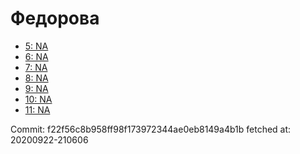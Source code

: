 # Федорова
- [5: NA](5.md)
- [6: NA](6.md)
- [7: NA](7.md)
- [8: NA](8.md)
- [9: NA](9.md)
- [10: NA](10.md)
- [11: NA](11.md)

Commit: f22f56c8b958ff98f173972344ae0eb8149a4b1b
 fetched at: 20200922-210606

